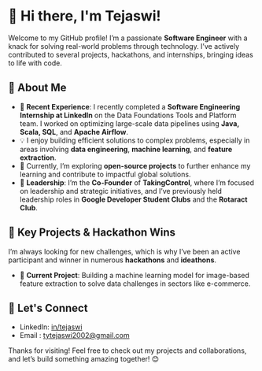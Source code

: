 # 👋 Hi there, I'm Tejaswi!

Welcome to my GitHub profile! I’m a passionate **Software Engineer** with a knack for solving real-world problems through technology. I’ve actively contributed to several projects, hackathons, and internships, bringing ideas to life with code.

## 🌟 About Me

- 🔭 **Recent Experience**: I recently completed a **Software Engineering Internship at LinkedIn** on the Data Foundations Tools and Platform team. I worked on optimizing large-scale data pipelines using **Java, Scala, SQL**, and **Apache Airflow**.
- 💡 I enjoy building efficient solutions to complex problems, especially in areas involving **data engineering**, **machine learning**, and **feature extraction**.
- 🌱 Currently, I’m exploring **open-source projects** to further enhance my learning and contribute to impactful global solutions.
- 💼 **Leadership**: I’m the **Co-Founder** of **TakingControl**, where I’m focused on leadership and strategic initiatives, and I’ve previously held leadership roles in **Google Developer Student Clubs** and the **Rotaract Club**.

## 🎯 Key Projects & Hackathon Wins 

I’m always looking for new challenges, which is why I’ve been an active participant and winner in numerous **hackathons** and **ideathons**.

- 🚀 **Current Project**: Building a machine learning model for image-based feature extraction to solve data challenges in sectors like e-commerce.

## 🔗 Let's Connect

- LinkedIn: [in/tejaswi](https://www.linkedin.com/in/tejaswi-tyagi/)
- Email : tytejaswi2002@gmail.com

Thanks for visiting! Feel free to check out my projects and collaborations, and let’s build something amazing together! 😊
